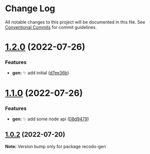 # Change Log

All notable changes to this project will be documented in this file.
See [Conventional Commits](https://conventionalcommits.org) for commit guidelines.

# [1.2.0](https://github.com/ZxBing0066/recodo/compare/recodo-gen@1.1.0...recodo-gen@1.2.0) (2022-07-26)


### Features

* **gen:** ✨ add initial ([d7ee36b](https://github.com/ZxBing0066/recodo/commit/d7ee36b3046ff2161ec9e785059ed7dfd969c792))





# [1.1.0](https://github.com/ZxBing0066/recodo/compare/recodo-gen@0.0.6...recodo-gen@1.1.0) (2022-07-26)


### Features

* **gen:** ✨ add some node api ([08d9479](https://github.com/ZxBing0066/recodo/commit/08d947907cd46e55340f4c4a5266f4ac71f77829))





## [1.0.2](https://github.com/ZxBing0066/recodo/compare/recodo-gen@0.0.6...recodo-gen@1.0.2) (2022-07-20)

**Note:** Version bump only for package recodo-gen
